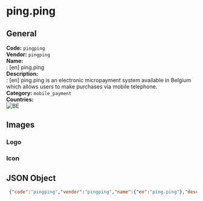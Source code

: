 # ping.ping 
## General 
**Code:** `pingping`  
**Vendor:** `pingping`  
**Name:**  
:	[en] ping.ping  
**Description:**  
: [en] ping.ping is an electronic micropayment system available in Belgium which allows users to make purchases via mobile telephone.  
**Category:** `mobile_payment`  
**Countries:**  
![BE](https://cdnjs.cloudflare.com/ajax/libs/flag-icon-css/3.3.0/flags/4x3/BE.svg#w24)  
 
## Images 
### Logo 
### Icon 
## JSON Object 
```json
 {"code":"pingping","vendor":"pingping","name":{"en":"ping.ping"},"description":{"en":"ping.ping\u00a0is an electronic micropayment system available in Belgium which allows users to make purchases via mobile telephone."},"countries":["BE"],"category":"mobile_payment"}```  
